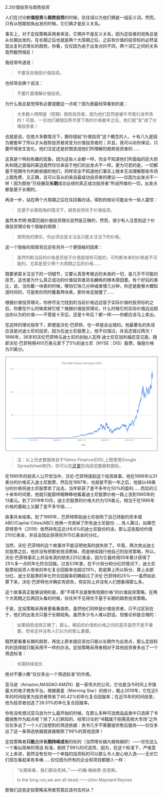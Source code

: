 2.2价值投资与趋势投资

人们在讨论**价值投资**与**趋势投资**的时候，往往误以为他们俩是一组反义词。然而，只有从短期视角出发的时候，它们俩才是反义关系。

事实上，对于定投策略采用者来说，它俩并不是反义关系，因为定投者的视角总是从长期出发的。在长期之后也就是两个大周期之后，之前有价值的投资标的必然呈现出复利式增长的趋势。你看，仅仅因为由于出发点的不同，两个词汇之间的关系竟然截然相反！

我经常布道说：

> 不要盲目相信价值投资。

也经常会换个说法：

> 不要片面理解价值投资。

为什么我总是觉得有必要提醒这一点呢？因为我最经常看到的是：

> 大多数人明明是（短期）趋势投资者，因为他们显然是被牛市吸引进市场的！可是，一旦他们被随后熊市里下跌的价格套牢之后，他们就“变”成了价值投资者！

也就是说，在绝大多数情况下，跟你提起“价值投资”这个概念的人，十有八九是因为被套牢了所以才从趋势投资者突变为价值投资者的；并且，我可以向你保证，只要环境发生变化，他们注定还是好图变成他们所理解的趋势投资者的……

这真是个特别有趣的现象，因为这些人全都一样，完全不知道他们所面临的巨大损失和随之面临的窘迫竟然仅仅来自于他们的出发点不一样。更为可悲的是，一切都基于短期作为判断依据的他们，同样完全不知道他们事实上根本无法理解那些市场上既免费、又正确，且可以盲从的来自最成功投资者的建议——仅因为出发点不一样！因为那些“已经展现**长期**成功业绩的真正成功投资者”所说所做的一切，出发点都是基于长期的。

再进一步，站在两个大周期之后在往回看的话，得到的结论可能会令一些人震惊：

> 在基于长期视角的情况下，趋势投资优于价值投资。

虽然本杰明·格雷厄姆价值投资理论显然是正确的，然而，很少有人注意到这个价值投资理论有个隐秘的局限：

> 按照他的理论，你必须总是关注且只能关注当下的价格。

这一个隐秘的局限背后还有另外一个更隐秘的因素：

> 虽然判断当前的价格是否低于价值是很有可能的，可判断未来的价格是不可能的，尤其是至少两个大周期之后的价格……

既要紧密关注当下的一切细节，又要认真思考极远的未来的一切，是几乎不可能的技艺。这也是为什么真正成功的价值投资者凤毛麟角的根本原因罢。有个好玩的类比，说，当你戴一块表的时候，哪怕它快几分钟或者慢几分钟，你还是能够大概知道时间的，可是若你同时戴着两块表，那你肯定就傻了……

根据价值投资理论，你拼尽全力找到的当前价格远远低于实际价值的投资标的之后，你要在什么时候卖掉它呢？根据价值投资理论，什么时候它的实际价值远远超出你以为的价值——不管是十天后，还是十年后？都一样——你都应该马上卖出。

在这样的理论指导下，即便是沃伦·巴菲特，也一样是会出错的。他最著名的失误应该是对迪士尼的投资，因为在迪士尼股票上，他不仅错过，并且还错过两次！1966年，36岁的沃伦巴菲特与迪士尼的创始人瓦特·迪士尼在加利福尼亚见面，随即沃伦·巴菲特用400万美元拿下了5%的迪士尼（NYSE：DIS）股票，每股价格为31美分。

![Figure13](assets/images/Figure13.png)

> 注：以上历史数据来自于Yahoo Finance(DIS),上图使用Google Spreadsheet制作，你可以在[这里](https://docs.google.com/spreadsheets/d/1Vni-yvkOk7FPixEzQjGa4T7qLa-DzpaQuwlO0xTzrwI/edit?usp=sharing)在线阅览数据和图标。

在1995年的投资人公开信当中，沃伦·巴菲特提起这个投资故事，他在1996年以31美分的价格买入迪士尼股票，然后在1967年，也就是不到一年之后，他就以48美分的价格将迪士尼股票卖了出去，当年斩获了差不多年化50%的盈利……而后的三十来年时间里，他就只能那样眼睁睁地看着迪士尼股票价格一路上涨到1995年的13美元。到了2019年10月，迪士尼股票的价格大约为129美元，相当于在1995年价格的基础上又翻了差不多10倍……

故事并未结束。到了1995年，巴菲特帮助迪士尼收购了自己持股的资本城ABC(Capital Cities/ABC),他再一次卖掉了所有迪士尼股份……有人算过，如果巴菲特至今（2019）依然持有这总计8.6%的迪士尼股份的话，那么这些股份约值210亿美金，并且会因此获得另外15亿美金的分红。

当然，沃伦·巴菲特的这个故事并不能证明他真的就失败了。毕竟，两次卖出迪士尼股票之后，他并没有把那些钱消费掉，而是继续践行他自己的投资策略，所以，沃伦·巴菲特事实上并没有真的损失225亿美金，因为它最终用55年累计获得了25%多一点的年化符合回报。过去53年里，在不计拆分和分红的情况下，迪士尼股票给投资人带来的年化复合回报率也超过19%，若是算上所以拆分、算上全部分红，迪士尼股票的年化符合回报率的确超过了沃伦·巴菲特的25%——虽然如此算下来，沃伦·巴菲特也许确实有损失，但实际上并没有人们想象得那么多。

这个故事真正能够说明的是，那“不得不总是聚焦短期价格”的价值投资策略，在两个大周期之后再回头看的时候，往往并不见得优于基于长期的趋势投资策略。

于是，定投策略采用者更看重趋势，虽然他们同样是价值投资者，只不过区别在于，他们的出发点只基于长期视角。虽然多少令人难以舒适，但推论却是合理的：

> 如果趋势选择正确了，那么，眼前的价值和价格之间的差异虽然不是不重要，但肯定并没有人们以为的那么重要。

既然更看重长期的趋势，再加上原本就应该也只能以长期作为出发点，那么定投标的的选择就只能采用不一样的办法。定投策略采用者相对于其他投资者多出了一个筛选标准：

> 长期持续成长

绝对不要小瞧“仅仅多出一个筛选标准”的作用。

亚马逊（Amazon,NASDAO:AMZN）是一家伟大的公司，它也是当今时间上市值最大的电子商务平台。根据晨星（Morning Star）的统计，截止2019年，它在近5年的时间段里为投资者带来了40.42%的年化复合回报率；在近15年的时间段里，他为投资者创造了28.51%的年化复合回报率。

你有没有想过亚马逊为什么最开始的时候，在那么多种可选商品品类中只选择了书籍销售作为起点呢？除了人们熟知的、经常讨论的“书籍属于刚需高频大市场”之外仅仅多出了一个人们没想到的筛选依据：卖书几乎不需要提供售后服务——仅仅多出了这一条筛选依据就直接剔除了99%的其他选择！

定投策略者**只能**选择**长期持续成长**的标的（当然增长越大越快越好）——仅仅这么一个看似简单的筛选 标准，剔除了99%的可选项，因为，在这个标准下，严格意义上来讲，竟然没有任何一个单独的投资标的可以那么令人放心地入选——无论它们现在看起来有多棒……仅仅因为所有的企业和项目都跟人一样：

> “长期来看，我们都会死掉。”——约翰·梅纳德-凯恩斯。
>
> In the long run,we are all dead,——John Maynard Keynes

那我们这些定投策略采用者究竟应该何去何从？

